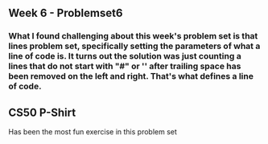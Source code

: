 ## Week 6 - Problemset6
### What I found challenging about this week's problem set is that lines problem set, specifically setting the parameters of what a line of code is. It turns out the solution was just counting a lines that do not start with "#" or '' after trailing space has been removed on the left and right. That's what defines a line of code.

## CS50 P-Shirt
Has been the most fun exercise in this problem set